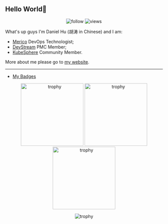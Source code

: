 ## Hello World👋

<p align="center"> 
  <img src="https://img.shields.io/github/followers/daniel-hutao?label=Followers" alt="follow" />
  <img src="https://komarev.com/ghpvc/?username=daniel-hutao" alt="views" /> 
</p>

What's up guys I'm Daniel Hu (胡涛 in Chinese) and I am:

- [Merico](https://www.merico.dev) DevOps Technologist;
- [DevStream](https://github.com/devstream-io/devstream) PMC Member;
- [KubeSphere](https://github.com/kubesphere/kubesphere) Community Member.

More about me please go to [my website](https://www.danielhu.cn).

---

- [My Badges](https://www.credly.com/users/tao-hu.5b997776)

<p align="center"> 
  <img width="200" height="200" src="https://images.credly.com/size/680x680/images/85286156-5fa6-458e-ae00-7887360a025d/image.png" alt="trophy" />
  <img width="200" height="200" src="https://images.credly.com/size/680x680/images/efde33d7-15b1-4761-82d4-d8fb8e851965/image.png" alt="trophy" />
  <img width="200" height="200" src="https://images.credly.com/size/680x680/images/3907f0ce-4e4b-44c9-8655-db11ea98cb8a/image.png" alt="trophy" />
</p>

<p align="center"> 
  <img src="https://github-profile-trophy.vercel.app/?username=daniel-hutao&row=1" alt="trophy" />
</p>
